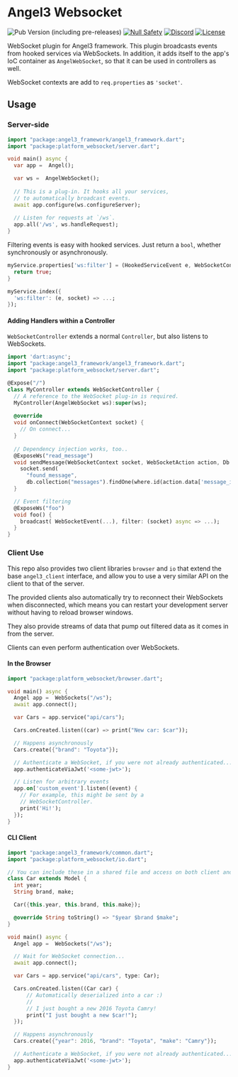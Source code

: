# Angel3 Websocket

![Pub Version (including pre-releases)](https://img.shields.io/pub/v/platform_websocket?include_prereleases)
[![Null Safety](https://img.shields.io/badge/null-safety-brightgreen)](https://dart.dev/null-safety)
[![Discord](https://img.shields.io/discord/1060322353214660698)](https://discord.gg/3X6bxTUdCM)
[![License](https://img.shields.io/github/license/dart-backend/angel)](https://github.com/dart-backend/angel/tree/master/packages/websocket/LICENSE)

WebSocket plugin for Angel3 framework. This plugin broadcasts events from hooked services via WebSockets. In addition, it adds itself to the app's IoC container as `AngelWebSocket`, so that it can be used in controllers as well.

WebSocket contexts are add to `req.properties` as `'socket'`.

## Usage

### Server-side

```dart
import "package:angel3_framework/angel3_framework.dart";
import "package:platform_websocket/server.dart";

void main() async {
  var app =  Angel();

  var ws =  AngelWebSocket();
  
  // This is a plug-in. It hooks all your services,
  // to automatically broadcast events.
  await app.configure(ws.configureServer);
  
  // Listen for requests at `/ws`.
  app.all('/ws', ws.handleRequest);
}

```

Filtering events is easy with hooked services. Just return a `bool`, whether synchronously or asynchronously.

```dart
myService.properties['ws:filter'] = (HookedServiceEvent e, WebSocketContext socket) async {
  return true;
}

myService.index({
  'ws:filter': (e, socket) => ...;
});
```

#### Adding Handlers within a Controller

`WebSocketController` extends a normal `Controller`, but also listens to WebSockets.

```dart
import 'dart:async';
import "package:angel3_framework/angel3_framework.dart";
import "package:platform_websocket/server.dart";

@Expose("/")
class MyController extends WebSocketController {
  // A reference to the WebSocket plug-in is required.
  MyController(AngelWebSocket ws):super(ws);
  
  @override
  void onConnect(WebSocketContext socket) {
    // On connect...
  }
  
  // Dependency injection works, too..
  @ExposeWs("read_message")
  void sendMessage(WebSocketContext socket, WebSocketAction action, Db db) async {
    socket.send(
      "found_message",
      db.collection("messages").findOne(where.id(action.data['message_id'])));
  }

  // Event filtering
  @ExposeWs("foo")
  void foo() {
    broadcast( WebSocketEvent(...), filter: (socket) async => ...);
  }
}
```

### Client Use

This repo also provides two client libraries `browser` and `io` that extend the base `angel3_client` interface, and allow you to use a very similar API on the client to that of the server.

The provided clients also automatically try to reconnect their WebSockets when disconnected, which means you can restart your development server without having to reload browser windows.

They also provide streams of data that pump out filtered data as it comes in from the server.

Clients can even perform authentication over WebSockets.

#### In the Browser

```dart
import "package:platform_websocket/browser.dart";

void main() async {
  Angel app =  WebSockets("/ws");
  await app.connect();

  var Cars = app.service("api/cars");

  Cars.onCreated.listen((car) => print("New car: $car"));

  // Happens asynchronously
  Cars.create({"brand": "Toyota"});

  // Authenticate a WebSocket, if you were not already authenticated...
  app.authenticateViaJwt('<some-jwt>');

  // Listen for arbitrary events
  app.on['custom_event'].listen((event) {
    // For example, this might be sent by a
    // WebSocketController.
    print('Hi!');
  });
}
```

#### CLI Client

```dart
import "package:angel3_framework/common.dart";
import "package:platform_websocket/io.dart";

// You can include these in a shared file and access on both client and server
class Car extends Model {
  int year;
  String brand, make;

  Car({this.year, this.brand, this.make});

  @override String toString() => "$year $brand $make";
}

void main() async {
  Angel app =  WebSockets("/ws");

  // Wait for WebSocket connection...
  await app.connect();

  var Cars = app.service("api/cars", type: Car);

  Cars.onCreated.listen((Car car) {
      // Automatically deserialized into a car :)
      //
      // I just bought a new 2016 Toyota Camry!
      print("I just bought a new $car!");
  });

  // Happens asynchronously
  Cars.create({"year": 2016, "brand": "Toyota", "make": "Camry"});

  // Authenticate a WebSocket, if you were not already authenticated...
  app.authenticateViaJwt('<some-jwt>');
}
```
